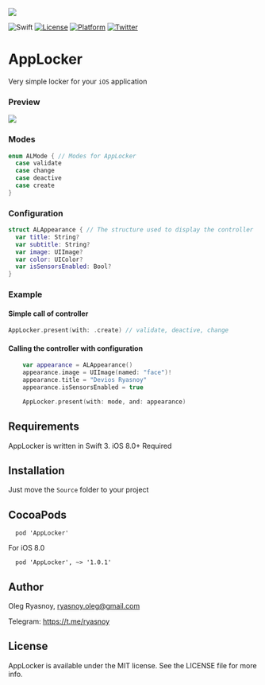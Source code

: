 ![](https://github.com/ryasnoy/AppLocker/raw/master/AppLockerLogo.png)

![Swift](https://img.shields.io/badge/Swift-4.0-orange.svg)
[![License](https://img.shields.io/badge/license-MIT-blue.svg?style=flat)](http://mit-license.org)
[![Platform](http://img.shields.io/badge/platform-ios-lightgrey.svg?style=flat)](https://developer.apple.com/resources/)
[![Twitter](https://img.shields.io/badge/twitter-@ryasn0y-blue.svg?maxAge=2592000)](http://twitter.com/ryasn0y)

# AppLocker
Very simple locker for your `iOS` application

### Preview
![](https://github.com/ryasnoy/AppLocker/raw/master/preview.png)

### Modes
```swift
enum ALMode { // Modes for AppLocker
  case validate
  case change
  case deactive
  case create
}
```

### Configuration
```swift
struct ALAppearance { // The structure used to display the controller
  var title: String?
  var subtitle: String?
  var image: UIImage?
  var color: UIColor?
  var isSensorsEnabled: Bool?
}
```


### Example
#### Simple call of controller
```swift
AppLocker.present(with: .create) // validate, deactive, change
```
#### Calling the controller with configuration
```swift
    var appearance = ALAppearance()
    appearance.image = UIImage(named: "face")!
    appearance.title = "Devios Ryasnoy"
    appearance.isSensorsEnabled = true

    AppLocker.present(with: mode, and: appearance)
```

## Requirements
AppLocker is written in Swift 3. iOS 8.0+ Required

## Installation
Just move the `Source` folder to your project

## CocoaPods
```
  pod 'AppLocker'
```
For iOS 8.0
```
  pod 'AppLocker', ~> '1.0.1'
 ```

## Author

Oleg Ryasnoy, ryasnoy.oleg@gmail.com

Telegram: https://t.me/ryasnoy

## License

AppLocker is available under the MIT license. See the LICENSE file for more info.
